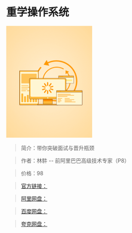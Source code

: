 # 重学操作系统

![img](../../assets/Ciqc1F-WOCiAWhg4AABAHysXMQE753.png)

> 简介：带你突破面试与晋升瓶颈

> 作者：林䭽 -- 前阿里巴巴高级技术专家（P8）

> 价格：98

> [官方链接：]()

> [阿里网盘：]()

> [百度网盘：]()

> [夸克网盘：]()
